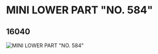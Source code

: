 # MINI LOWER PART "NO. 584"
## 16040
![MINI LOWER PART "NO. 584"](https://lc-www-live-s.legocdn.com/media/bricks/5/2/6056867.jpg)